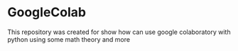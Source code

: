 # GoogleColab
This repository was created for show how can use google colaboratory with python using some math theory and more
